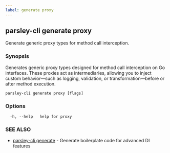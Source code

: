 ```yaml
---
label: generate proxy
---
```

## parsley-cli generate proxy

Generate generic proxy types for method call interception.

### Synopsis

Generates generic proxy types designed for method call interception on Go interfaces. These proxies act as intermediaries, allowing you to inject custom behavior—such as logging, validation, or transformation—before or after method execution.

```
parsley-cli generate proxy [flags]
```

### Options

```
  -h, --help   help for proxy
```

### SEE ALSO

* [parsley-cli generate](./index.md)	 - Generate boilerplate code for advanced DI features

